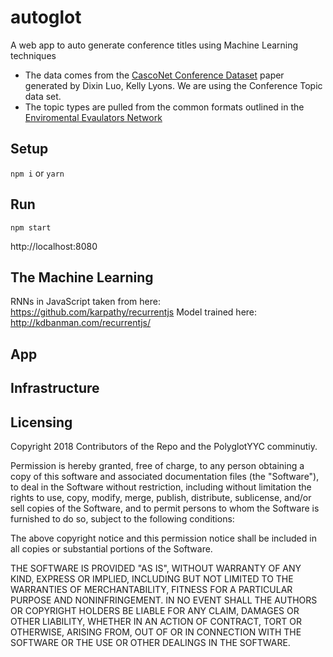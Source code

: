 # autoglot
A web app to auto generate conference titles using Machine Learning techniques

* The data comes from the [CascoNet Conference Dataset](https://arxiv.org/abs/1706.09485) paper generated by Dixin Luo, Kelly Lyons.
We are using the Conference Topic data set.
* The topic types are pulled from the common formats outlined in the [Enviromental Evaulators Network](http://www.environmentalevaluators.net/ideas-for-designing-and-leading-sessions/)

## Setup
`npm i`
or
`yarn`

## Run
`npm start`

http://localhost:8080


## The Machine Learning

RNNs in JavaScript taken from here: https://github.com/karpathy/recurrentjs
Model trained here: http://kdbanman.com/recurrentjs/

## App
## Infrastructure
## Licensing
Copyright 2018 Contributors of the Repo and the PolyglotYYC comminutiy.

Permission is hereby granted, free of charge, to any person obtaining a copy of this software and associated documentation files (the "Software"), to deal in the Software without restriction, including without limitation the rights to use, copy, modify, merge, publish, distribute, sublicense, and/or sell copies of the Software, and to permit persons to whom the Software is furnished to do so, subject to the following conditions:

The above copyright notice and this permission notice shall be included in all copies or substantial portions of the Software.

THE SOFTWARE IS PROVIDED "AS IS", WITHOUT WARRANTY OF ANY KIND, EXPRESS OR IMPLIED, INCLUDING BUT NOT LIMITED TO THE WARRANTIES OF MERCHANTABILITY, FITNESS FOR A PARTICULAR PURPOSE AND NONINFRINGEMENT. IN NO EVENT SHALL THE AUTHORS OR COPYRIGHT HOLDERS BE LIABLE FOR ANY CLAIM, DAMAGES OR OTHER LIABILITY, WHETHER IN AN ACTION OF CONTRACT, TORT OR OTHERWISE, ARISING FROM, OUT OF OR IN CONNECTION WITH THE SOFTWARE OR THE USE OR OTHER DEALINGS IN THE SOFTWARE.
